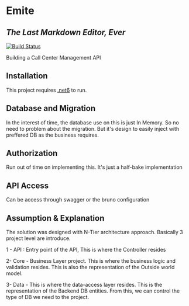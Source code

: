 # Emite
## _The Last Markdown Editor, Ever_

[![Build Status](https://travis-ci.org/joemccann/dillinger.svg?branch=master)](https://travis-ci.org/joemccann/dillinger)

Building a Call Center Management API


## Installation

This project requires [.net6](https://dotnet.microsoft.com/en-us/download/dotnet/6.0) to run.

## Database and Migration

In the interest of time, the database use on this is just In Memory. 
So no need to problem about the migration. But it's design to easily inject with preffered DB as the business requires.

## Authorization

Run out of time on implementing this. It's just a half-bake implementation

## API Access

Can be access through swagger or the bruno configuration

## Assumption & Explanation

The solution was designed with N-Tier architecture approach. Basically 3 project level are introduce. 

1 - API : Entry point of the API, This is where the Controller resides

2- Core - Business Layer project. This is where the business logic and validation resides. This is also the representation of the Outside world model.

3- Data - This is where the data-access layer resides. This is the representation of the Backend DB entities. From this, we can control the type of DB we need to the project.

